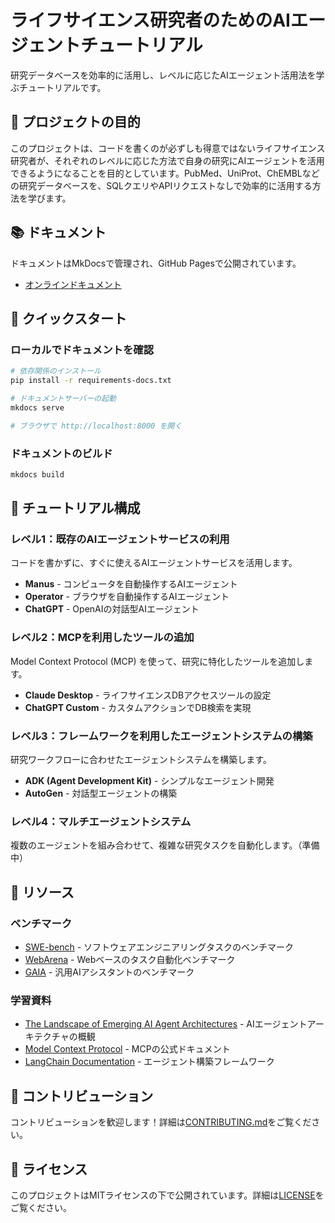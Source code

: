 # ライフサイエンス研究者のためのAIエージェントチュートリアル

研究データベースを効率的に活用し、レベルに応じたAIエージェント活用法を学ぶチュートリアルです。

## 🎯 プロジェクトの目的

このプロジェクトは、コードを書くのが必ずしも得意ではないライフサイエンス研究者が、それぞれのレベルに応じた方法で自身の研究にAIエージェントを活用できるようになることを目的としています。PubMed、UniProt、ChEMBLなどの研究データベースを、SQLクエリやAPIリクエストなしで効率的に活用する方法を学びます。

## 📚 ドキュメント

ドキュメントはMkDocsで管理され、GitHub Pagesで公開されています。

- [オンラインドキュメント](https://fuku-inc.github.io/life-science-agent-tutorial/)

## 🚀 クイックスタート

### ローカルでドキュメントを確認

```bash
# 依存関係のインストール
pip install -r requirements-docs.txt

# ドキュメントサーバーの起動
mkdocs serve

# ブラウザで http://localhost:8000 を開く
```

### ドキュメントのビルド

```bash
mkdocs build
```

## 📖 チュートリアル構成

### レベル1：既存のAIエージェントサービスの利用
コードを書かずに、すぐに使えるAIエージェントサービスを活用します。

- **Manus** - コンピュータを自動操作するAIエージェント
- **Operator** - ブラウザを自動操作するAIエージェント
- **ChatGPT** - OpenAIの対話型AIエージェント

### レベル2：MCPを利用したツールの追加
Model Context Protocol (MCP) を使って、研究に特化したツールを追加します。

- **Claude Desktop** - ライフサイエンスDBアクセスツールの設定
- **ChatGPT Custom** - カスタムアクションでDB検索を実現

### レベル3：フレームワークを利用したエージェントシステムの構築
研究ワークフローに合わせたエージェントシステムを構築します。

- **ADK (Agent Development Kit)** - シンプルなエージェント開発
- **AutoGen** - 対話型エージェントの構築

### レベル4：マルチエージェントシステム
複数のエージェントを組み合わせて、複雑な研究タスクを自動化します。（準備中）

## 🔗 リソース

### ベンチマーク
- [SWE-bench](https://www.swebench.com/) - ソフトウェアエンジニアリングタスクのベンチマーク
- [WebArena](https://webarena.dev/) - Webベースのタスク自動化ベンチマーク
- [GAIA](https://huggingface.co/gaia-benchmark) - 汎用AIアシスタントのベンチマーク

### 学習資料
- [The Landscape of Emerging AI Agent Architectures](https://www.deeplearning.ai/the-batch/the-landscape-of-emerging-ai-agent-architectures-for-reasoning-planning-and-tool-calling-a-survey/) - AIエージェントアーキテクチャの概観
- [Model Context Protocol](https://modelcontextprotocol.io/) - MCPの公式ドキュメント
- [LangChain Documentation](https://python.langchain.com/docs/get_started/introduction) - エージェント構築フレームワーク

## 🤝 コントリビューション

コントリビューションを歓迎します！詳細は[CONTRIBUTING.md](CONTRIBUTING.md)をご覧ください。

## 📝 ライセンス

このプロジェクトはMITライセンスの下で公開されています。詳細は[LICENSE](LICENSE)をご覧ください。